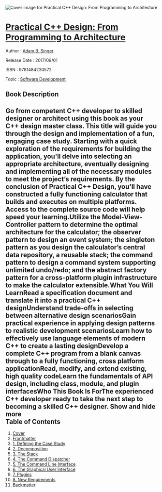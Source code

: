 ![Cover image for Practical C++ Design: From Programming to Architecture](https://imgdetail.ebookreading.net/cover/cover/software_development/EB9781484230572.jpg)

[Practical C++ Design: From Programming to Architecture](https://ebookreading.net/view/book/Practical+C%2B%2B+Design%3A+From+Programming+to+Architecture-EB9781484230572_1.html "Practical C++ Design: From Programming to Architecture")
====================================================================================================================

Author : [Adam B. Singer](https://ebookreading.net/search/author/Adam+B.+Singer)

Release Date : 2017/09/01

ISBN : 9781484230572

Topic : [Software Development](https://ebookreading.net/search/category/software-development)

Book Description
-----------------

 Go from competent C++ developer to skilled designer or architect using this book as your C++ design master class. This title will guide you through the design and implementation of a fun, engaging case study. Starting with a quick exploration of the requirements for building the application, you'll delve into selecting an appropriate architecture, eventually designing and implementing all of the necessary modules to meet the project’s requirements. By the conclusion of Practical C++ Design, you'll have constructed a fully functioning calculator that builds and executes on multiple platforms. Access to the complete source code will help speed your learning.Utilize the Model-View-Controller pattern to determine the optimal architecture for the calculator; the observer pattern to design an event system; the singleton pattern as you design the calculator’s central data repository, a reusable stack; the command pattern to design a command system supporting unlimited undo/redo; and the abstract factory pattern for a cross-platform plugin infrastructure to make the calculator extensible.What You Will LearnRead a specification document and translate it into a practical C++ designUnderstand trade-offs in selecting between alternative design scenariosGain practical experience in applying design patterns to realistic development scenariosLearn how to effectively use language elements of modern C++ to create a lasting designDevelop a complete C++ program from a blank canvas through to a fully functioning, cross platform applicationRead, modify, and extend existing, high quality codeLearn the fundamentals of API design, including class, module, and plugin interfacesWho This Book Is ForThe experienced C++ developer ready to take the next step to becoming a skilled C++ designer.        Show and hide more                
Table of Contents
-----------------

1. [Cover](https://ebookreading.net/view/book/Practical+C%2B%2B+Design%3A+From+Programming+to+Architecture-EB9781484230572_1.html)
1. [Frontmatter](https://ebookreading.net/view/book/Practical+C%2B%2B+Design%3A+From+Programming+to+Architecture-EB9781484230572_2.html)
1. [1. Defining the Case Study](https://ebookreading.net/view/book/Practical+C%2B%2B+Design%3A+From+Programming+to+Architecture-EB9781484230572_3.html)
1. [2. Decomposition](https://ebookreading.net/view/book/Practical+C%2B%2B+Design%3A+From+Programming+to+Architecture-EB9781484230572_4.html)
1. [3. The Stack](https://ebookreading.net/view/book/Practical+C%2B%2B+Design%3A+From+Programming+to+Architecture-EB9781484230572_5.html)
1. [4. The Command Dispatcher](https://ebookreading.net/view/book/Practical+C%2B%2B+Design%3A+From+Programming+to+Architecture-EB9781484230572_6.html)
1. [5. The Command Line Interface](https://ebookreading.net/view/book/Practical+C%2B%2B+Design%3A+From+Programming+to+Architecture-EB9781484230572_7.html)
1. [6. The Graphical User Interface](https://ebookreading.net/view/book/Practical+C%2B%2B+Design%3A+From+Programming+to+Architecture-EB9781484230572_8.html)
1. [7. Plugins](https://ebookreading.net/view/book/Practical+C%2B%2B+Design%3A+From+Programming+to+Architecture-EB9781484230572_9.html)
1. [8. New Requirements](https://ebookreading.net/view/book/Practical+C%2B%2B+Design%3A+From+Programming+to+Architecture-EB9781484230572_10.html)
1. [Backmatter](https://ebookreading.net/view/book/Practical+C%2B%2B+Design%3A+From+Programming+to+Architecture-EB9781484230572_11.html)
